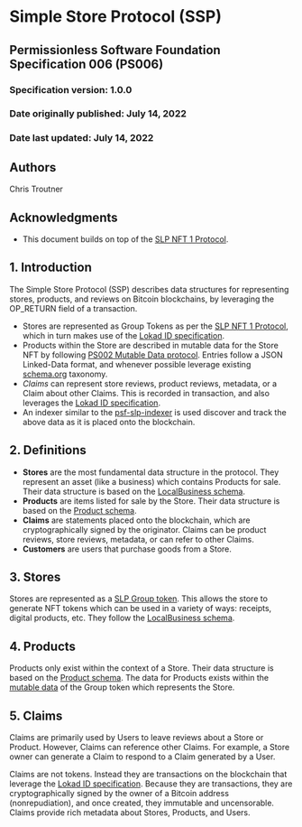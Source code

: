 # Simple Store Protocol (SSP)

## Permissionless Software Foundation Specification 006 (PS006)

### Specification version: 1.0.0

### Date originally published: July 14, 2022

### Date last updated: July 14, 2022

## Authors

Chris Troutner

## Acknowledgments

- This document builds on top of the [SLP NFT 1 Protocol](https://github.com/simpleledger/slp-specifications/blob/master/slp-nft-1.md).

## 1. Introduction

The Simple Store Protocol (SSP) describes data structures for representing stores, products, and reviews on Bitcoin blockchains, by leveraging the OP_RETURN field of a transaction.

- Stores are represented as Group Tokens as per the [SLP NFT 1 Protocol](https://github.com/simpleledger/slp-specifications/blob/master/slp-nft-1.md), which in turn makes use of the [Lokad ID specification](https://github.com/bitcoincashorg/bitcoincash.org/blob/master/spec/op_return-prefix-guideline.md).
- Products within the Store are described in mutable data for the Store NFT by following [PS002 Mutable Data protocol](https://github.com/Permissionless-Software-Foundation/specifications/blob/master/ps002-slp-mutable-data.md). Entries follow a JSON Linked-Data format, and whenever possible leverage existing [schema.org](https://schema.org/) taxonomy.
- *Claims* can represent store reviews, product reviews, metadata, or a Claim about other Claims. This is recorded in transaction, and also leverages the [Lokad ID specification](https://github.com/bitcoincashorg/bitcoincash.org/blob/master/spec/op_return-prefix-guideline.md).
- An indexer similar to the [psf-slp-indexer](https://github.com/Permissionless-Software-Foundation/psf-slp-indexer) is used discover and track the above data as it is placed onto the blockchain.

## 2. Definitions

- **Stores** are the most fundamental data structure in the protocol. They represent an asset (like a business) which contains Products for sale. Their data structure is based on the [LocalBusiness schema](https://schema.org/LocalBusiness).
- **Products** are items listed for sale by the Store. Their data structure is based on the [Product schema](https://schema.org/Product).
- **Claims** are statements placed onto the blockchain, which are cryptographically signed by the originator. Claims can be product reviews, store reviews, metadata, or can refer to other Claims.
- **Customers** are users that purchase goods from a Store.

## 3. Stores

Stores are represented as a [SLP Group token](https://github.com/simpleledger/slp-specifications/blob/master/slp-nft-1.md). This allows the store to generate NFT tokens which can be used in a variety of ways: receipts, digital products, etc. They follow the [LocalBusiness schema](https://schema.org/LocalBusiness).

## 4. Products

Products only exist within the context of a Store. Their data structure is based on the [Product schema](https://schema.org/Product). The data for Products exists within the [mutable data](https://github.com/Permissionless-Software-Foundation/specifications/blob/master/ps002-slp-mutable-data.md) of the Group token which represents the Store.

## 5. Claims

Claims are primarily used by Users to leave reviews about a Store or Product. However, Claims can reference other Claims. For example, a Store owner can generate a Claim to respond to a Claim generated by a User.

Claims are not tokens. Instead they are transactions on the blockchain that leverage the [Lokad ID specification](https://github.com/bitcoincashorg/bitcoincash.org/blob/master/spec/op_return-prefix-guideline.md). Because they are transactions, they are cryptographically signed by the owner of a Bitcoin address (nonrepudiation), and once created, they immutable and uncensorable. Claims provide rich metadata about Stores, Products, and Users. 
